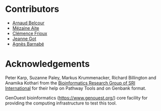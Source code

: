 # Contributors

* [Arnaud Belcour](https://github.com/ArnaudBelcour)
* [Mézaine Aite](https://github.com/mezianeAITE)
* [Clémence Frioux](https://github.com/cfrioux)
* [Jeanne Got](https://github.com/jeannegot)
* [Agnès Barnabé](https://github.com/agnesbrnb)

# Acknowledgements

Peter Karp, Suzanne Paley, Markus Krummenacker, Richard Billington and Anamika Kothari from the [Bioinformatics Research Group of SRI International](http://bioinformatics.ai.sri.com/) for their help on Pathway Tools and on Genbank format.

GenOuest bioinformatics (https://www.genouest.org/) core facility for providing the computing infrastructure to test this tool.
